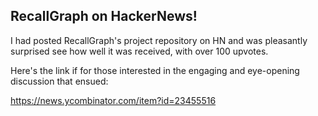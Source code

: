 ## RecallGraph on HackerNews!

I had posted RecallGraph's project repository on HN and was pleasantly surprised see how well it was received, with over 100 upvotes.

Here's the link if for those interested in the engaging and eye-opening discussion that ensued:

https://news.ycombinator.com/item?id=23455516
